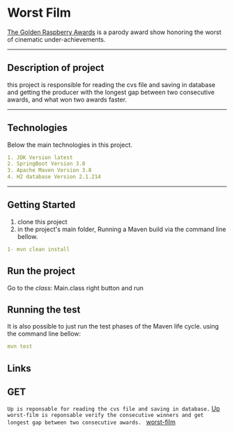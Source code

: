 # Worst Film
[The Golden Raspberry Awards](https://en.wikipedia.org/wiki/Golden_Raspberry_Awards) is a parody award show honoring the worst of cinematic under-achievements.

---

## Description of project

this project is responsible for reading the cvs file and saving in database and getting the producer with the longest gap between two consecutive awards, and what
won two awards faster.

---

## Technologies
Below the main technologies in this project.
```yaml
1. JDK Version latest
2. SpringBoot Version 3.0
3. Apache Maven Version 3.8
4. H2 database Version 2.1.214

```

---

## Getting Started

1. clone this project 
2. in the project's main folder, Running a Maven build via the command line bellow.

```yaml
1- mvn clean install
```

## Run the project
Go to the *class*: Main.class right button and run

##  Running the test
It is also possible to just run the test phases of the Maven life cycle.
using the command line bellow:
```yaml
mvn test
```

## Links
## GET
`Up is reponsable for reading the cvs file and saving in database.` [Up](#http:localhost:8080/up) <br/>
`worst-film is reponsable verify the consecutive winners and get longest gap between two consecutive awards. ` [worst-film](#http:localhost:8080/worst-film) <br/>
